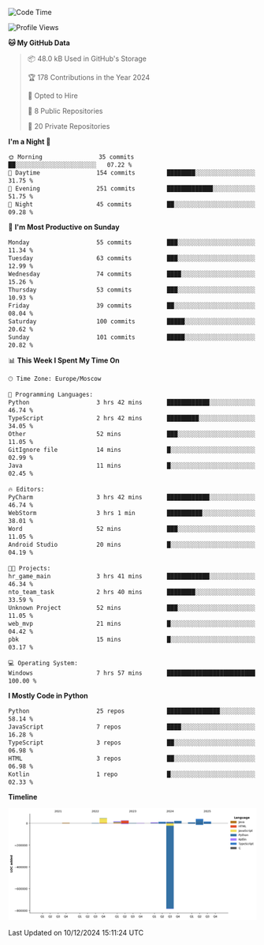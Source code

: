 <!--START_SECTION:waka-->
![Code Time](http://img.shields.io/badge/Code%20Time-564%20hrs%2036%20mins-blue)

![Profile Views](http://img.shields.io/badge/Profile%20Views-3-blue)

**🐱 My GitHub Data** 

> 📦 48.0 kB Used in GitHub's Storage 
 > 
> 🏆 178 Contributions in the Year 2024
 > 
> 💼 Opted to Hire
 > 
> 📜 8 Public Repositories 
 > 
> 🔑 20 Private Repositories 
 > 
**I'm a Night 🦉** 

```text
🌞 Morning                35 commits          ██░░░░░░░░░░░░░░░░░░░░░░░   07.22 % 
🌆 Daytime                154 commits         ████████░░░░░░░░░░░░░░░░░   31.75 % 
🌃 Evening                251 commits         █████████████░░░░░░░░░░░░   51.75 % 
🌙 Night                  45 commits          ██░░░░░░░░░░░░░░░░░░░░░░░   09.28 % 
```
📅 **I'm Most Productive on Sunday** 

```text
Monday                   55 commits          ███░░░░░░░░░░░░░░░░░░░░░░   11.34 % 
Tuesday                  63 commits          ███░░░░░░░░░░░░░░░░░░░░░░   12.99 % 
Wednesday                74 commits          ████░░░░░░░░░░░░░░░░░░░░░   15.26 % 
Thursday                 53 commits          ███░░░░░░░░░░░░░░░░░░░░░░   10.93 % 
Friday                   39 commits          ██░░░░░░░░░░░░░░░░░░░░░░░   08.04 % 
Saturday                 100 commits         █████░░░░░░░░░░░░░░░░░░░░   20.62 % 
Sunday                   101 commits         █████░░░░░░░░░░░░░░░░░░░░   20.82 % 
```


📊 **This Week I Spent My Time On** 

```text
🕑︎ Time Zone: Europe/Moscow

💬 Programming Languages: 
Python                   3 hrs 42 mins       ████████████░░░░░░░░░░░░░   46.74 % 
TypeScript               2 hrs 42 mins       █████████░░░░░░░░░░░░░░░░   34.05 % 
Other                    52 mins             ███░░░░░░░░░░░░░░░░░░░░░░   11.05 % 
GitIgnore file           14 mins             █░░░░░░░░░░░░░░░░░░░░░░░░   02.99 % 
Java                     11 mins             █░░░░░░░░░░░░░░░░░░░░░░░░   02.45 % 

🔥 Editors: 
PyCharm                  3 hrs 42 mins       ████████████░░░░░░░░░░░░░   46.74 % 
WebStorm                 3 hrs 1 min         ██████████░░░░░░░░░░░░░░░   38.01 % 
Word                     52 mins             ███░░░░░░░░░░░░░░░░░░░░░░   11.05 % 
Android Studio           20 mins             █░░░░░░░░░░░░░░░░░░░░░░░░   04.19 % 

🐱‍💻 Projects: 
hr_game_main             3 hrs 41 mins       ████████████░░░░░░░░░░░░░   46.34 % 
nto_team_task            2 hrs 40 mins       ████████░░░░░░░░░░░░░░░░░   33.59 % 
Unknown Project          52 mins             ███░░░░░░░░░░░░░░░░░░░░░░   11.05 % 
web_mvp                  21 mins             █░░░░░░░░░░░░░░░░░░░░░░░░   04.42 % 
pbk                      15 mins             █░░░░░░░░░░░░░░░░░░░░░░░░   03.17 % 

💻 Operating System: 
Windows                  7 hrs 57 mins       █████████████████████████   100.00 % 
```

**I Mostly Code in Python** 

```text
Python                   25 repos            ███████████████░░░░░░░░░░   58.14 % 
JavaScript               7 repos             ████░░░░░░░░░░░░░░░░░░░░░   16.28 % 
TypeScript               3 repos             ██░░░░░░░░░░░░░░░░░░░░░░░   06.98 % 
HTML                     3 repos             ██░░░░░░░░░░░░░░░░░░░░░░░   06.98 % 
Kotlin                   1 repo              █░░░░░░░░░░░░░░░░░░░░░░░░   02.33 % 
```



**Timeline**

![Lines of Code chart](https://raw.githubusercontent.com/adlemx/adlemx/main/assets/bar_graph.png)


 Last Updated on 10/12/2024 15:11:24 UTC
<!--END_SECTION:waka-->
